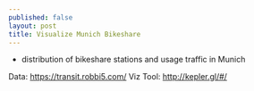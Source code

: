 ```yaml
---
published: false
layout: post
title: Visualize Munich Bikeshare
---
```


- distribution of bikeshare stations and usage traffic in Munich

Data: https://transit.robbi5.com/
Viz Tool: http://kepler.gl/#/